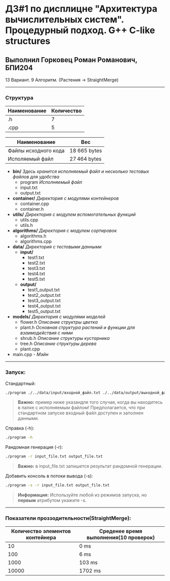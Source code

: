 # ДЗ#1 по дисплицне "Архитектура вычислительных систем". Процедурный подход. G++ C-like structures
## Выполнил Горковец Роман Романович, БПИ204 
 13 Вариант. 9 Алгоритм. (Растения -> StraightMerge)
***
### Структура

Наименование | Количество
----- | -----
.h | 7
.cpp | 5

Наименование | Вес
----- | -----
Файлы исходного кода | 18 665 bytes
Исполяемый файл | 27 464 bytes

 * **bin/** _Здесь хранится исполняемый файл и несколько тестовых файлов для удобства_
    * program _Исполняемый файл_
    * input.txt 
    * output.txt 
 * **container/** _Директория с модулями контейнеров_
   * container.cpp
   * container.h
 * **utils/** _Директория с модулем вспомогательных функций_
   * utils.cpp
   * utils.h
 * **algorithms/** _Директория с модулем сортировок_
    * algorithms.h
    * algorithms.cpp
 * **data/** _Директория с тестовыми данными_
    * **input/**
        * test1.txt
        * test2.txt
        * test3.txt
        * test4.txt
        * test5.txt
    * **output/**
        * test1_output.txt
        * test2_output.txt
        * test3_output.txt
        * test4_output.txt
        * test5_output.txt
 * **models/** _Директория с модулями моделей_
    * flower.h _Описание структры цветка_
    * plant.h _Основная структура растений и функции для взаимодействия с ними_
    * shrub.h _Описание структуры кустарника_
    * tree.h _Описание структуры дерева_
    * plant.cpp
 * main.cpp - _Мэйн_
***
### Запуск:
Стандартный:
```sh
./program ./../data/input/входной_файл.txt ./../data/output/выходной_файл.txt
```
> **Важно:** пример ниже указандля того случая, когда вы находитесь в папке с исполняемым файлом!
Предполагается, что при стандартном запуске входный файл доступен и заполнен данными.

Справка (-h):
```sh
./program -h
```

Рандомная генерация (-r):
```sh
./program -r input_file.txt output_file.txt
```
> **Важно:** в input_file.txt запишется результат рандомной генерации.

Добавить консоль в потоки вывода (-s):
```sh
./program -s -r input_file.txt output_file.txt
```
> **Информация:** Используйте любой из режимов запуска, но **первым** атрибутом укажите -s.
---
### Показатели проззодительности(**StraightMerge**):
Количество элементов контейнера | Среденее время выполнения(10 проверок)
----- | ---
10 | 0 ms
100 | 6 ms
1000 | 103 ms
10000 | 1702 ms
